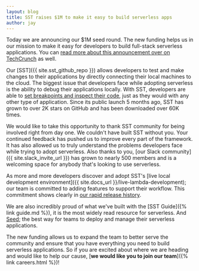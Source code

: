 ```yaml
---
layout: blog
title: SST raises $1M to make it easy to build serverless apps
author: jay
---
```


Today we are announcing our $1M seed round. The new funding helps us in our mission to make it easy for developers to build full-stack serverless applications. You can [read more about this announcement over on TechCrunch](https://techcrunch.com/2021/07/23/serverless-stack-raises-1m-for-open-source-application-framework/) as well.

Our [SST]({{ site.sst_github_repo }}) allows developers to test and make changes to their applications by directly connecting their local machines to the cloud. The biggest issue that developers face while adopting serverless is the ability to debug their applications locally. With SST, developers are able to [set breakpoints and inspect their code](https://youtu.be/2w4A06IsBlU), just as they would with any other type of application. Since its public launch 5 months ago, SST has grown to over 2K stars on GitHub and has been downloaded over 60K times.

We would like to take this opportunity to thank SST community for being involved right from day one. We couldn't have built SST without you. Your continued feedback has pushed us to improve every part of the framework. It has also allowed us to truly understand the problems developers face while trying to adopt serverless. Also thanks to you, [our Slack community]({{ site.slack_invite_url }}) has grown to nearly 500 members and is a welcoming space for anybody that's looking to use serverless.

As more and more developers discover and adopt SST's [live local development environment]({{ site.docs_url }}/live-lambda-development); our team is committed to adding features to support their workflow. This commitment shows clearly in [our rapid release history](https://github.com/serverless-stack/sst/releases).

We are also incredibly proud of what we've built with the [SST Guide]({% link guide.md %}), it is the most widely read resource for serverless. And [Seed](https://seed.run); the best way for teams to deploy and manage their serverless applications.

The new funding allows us to expand the team to better serve the community and ensure that you have everything you need to build serverless applications. So if you are excited about where we are heading and would like to help our cause, [**we would like you to join our team**]({% link careers.html %})!
